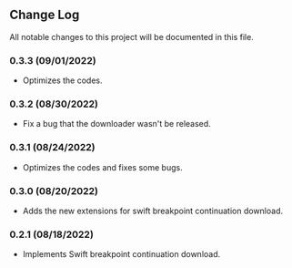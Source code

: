 ## Change Log

All notable changes to this project will be documented in this file.

### 0.3.3 (09/01/2022)

- Optimizes the codes.

### 0.3.2 (08/30/2022)

- Fix a bug that the downloader wasn't be released.

### 0.3.1 (08/24/2022)

- Optimizes the codes and fixes some bugs.

### 0.3.0 (08/20/2022)

- Adds the new extensions for swift breakpoint continuation download.

### 0.2.1 (08/18/2022)

- Implements Swift breakpoint continuation download.
